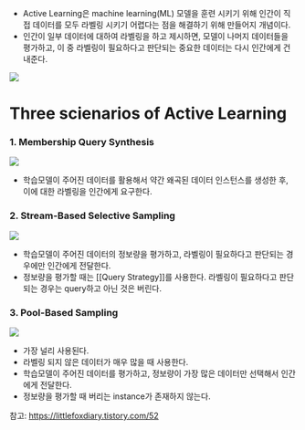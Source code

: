- Active Learning은 machine learning(ML) 모델을 훈련 시키기 위해 인간이 직접 데이터를 모두 라벨링 시키기 어렵다는 점을 해결하기 위해 만들어지 개념이다.
- 인간이 일부 데이터에 대하여 라벨링을 하고 제시하면, 모델이 나머지 데이터들을 평가하고, 이 중 라벨링이 필요하다고 판단되는 중요한 데이터는 다시 인간에게 건내준다.
<img src="https://img1.daumcdn.net/thumb/R1280x0/?scode=mtistory2&fname=https%3A%2F%2Fblog.kakaocdn.net%2Fdn%2FY3XYy%2FbtqGishAHQX%2FOaVY0ywxxsd3yPwckOB81k%2Fimg.png">

# Three scienarios of Active Learning
### 1. Membership Query Synthesis
<img src="https://img1.daumcdn.net/thumb/R1280x0/?scode=mtistory2&fname=https%3A%2F%2Fblog.kakaocdn.net%2Fdn%2FwDUQn%2FbtqGewyBhJH%2FddZ2JWK7n3mNPsK4N7Nr20%2Fimg.png">

-  학습모델이 주어진 데이터를 활용해서 약간 왜곡된 데이터 인스턴스를 생성한 후, 이에 대한 라벨링을 인간에게 요구한다.

### 2. Stream-Based Selective Sampling
<img src="https://img1.daumcdn.net/thumb/R1280x0/?scode=mtistory2&fname=https%3A%2F%2Fblog.kakaocdn.net%2Fdn%2FuZHQk%2FbtqGh5trbmp%2FShGf5Y6wvONJzRlFBsDC6K%2Fimg.png">

- 학습모델이 주어진 데이터의 정보량을 평가하고, 라벨링이 필요하다고 판단되는 경우에만 인간에게 전달한다.
- 정보량을 평가할 때는 [[Query Strategy]]를 사용한다. 라벨링이 필요하다고 판단되는 경우는 query하고 아닌 것은 버린다.

### 3. Pool-Based Sampling
<img src="https://img1.daumcdn.net/thumb/R1280x0/?scode=mtistory2&fname=https%3A%2F%2Fblog.kakaocdn.net%2Fdn%2FbYge1J%2FbtqGishA6lv%2FUlUodeq23UIJYd1WNNnqWK%2Fimg.png">

- 가장 널리 사용된다.
- 라벨링 되지 않은 데이터가 매우 많을 때 사용한다.
- 학습모델이 주어진 데이터를 평가하고, 정보량이 가장 많은 데이터만 선택해서 인간에게 전달한다.
- 정보량을 평가할 때 버리는 instance가 존재하지 않는다.

참고: https://littlefoxdiary.tistory.com/52